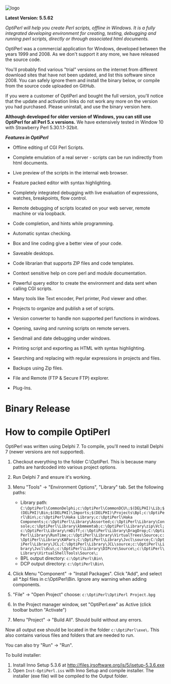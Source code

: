 

![logo](https://raw.githubusercontent.com/wiki/hakakou/optiperl/logo.gif)



**Latest Version: 5.5.62**

*OptiPerl will help you create Perl scripts, offline in Windows. It is a fully integrated developing environment for creating, testing, debugging and running perl scripts, directly or through associated html documents.*

OptiPerl was a commercial application for Windows, developed between the years 1999 and 2008. As we don't support it any more, we have released the source code.

You'll probably find various "trial" versions on the internet from different download sites that have not been updated, and list this software since 2008. You can safely ignore them and install the binary below, or compile from the source code uploaded on GitHub.

If you were a customer of OptiPerl and bought the full version, you'll notice that the update and activation links do not work any more on the version you had purchased. Please uninstall, and use the binary version here.

**Although developed for older version of Windows, you can still use OptiPerl for all Perl 5.x versions.** We have extensively tested in Window 10 with Strawberry Perl 5.30.1.1-32bit.

***Features in OptiPerl***

* Offline editing of CGI Perl Scripts.

* Complete emulation of a real server - scripts can be run indirectly from html documents.

* Live preview of the scripts in the internal web browser.

* Feature packed editor with syntax highlighting.

* Completely integrated debugging with live evaluation of expressions, watches, breakpoints, flow control.

* Remote debugging of scripts located on your web server, remote machine or via loopback.

* Code completion, and hints while programming.

* Automatic syntax checking.

* Box and line coding give a better view of your code.

* Saveable desktops.

* Code librarian that supports ZIP files and code templates.

* Context sensitive help on core perl and module documentation.

* Powerful query editor to create the environment and data sent when calling CGI scripts.

* Many tools like Text encoder, Perl printer, Pod viewer and other.

* Projects to organize and publish a set of scripts.

* Version converter to handle non supported perl functions in windows.

* Opening, saving and running scripts on remote servers.

* Sendmail and date debugging under windows.

* Printing script and exporting as HTML with syntax highlighting.

* Searching and replacing with regular expressions in projects and files.

* Backups using Zip files.

* File and Remote (FTP & Secure FTP) explorer.

* Plug-Ins.

  

# Binary Release

# How to compile OptiPerl

OptiPerl was written using Delphi 7. To compile, you'll need to install Delphi 7 (newer versions are not supported).

1. Checkout everything to the folder C:\OptiPerl. This is because many paths are hardcoded into various project options.
2. Run Delphi 7 and ensure it's working.
3. Menu "Tools" → "Environment Options", "Library" tab. Set the following paths:

   - Library path: `C:\OptiPerl\CommonDelphi;c:\OptiPerl\CommonDCU\;$(DELPHI)\Lib;$(DELPHI)\Bin;$(DELPHI)\Imports;$(DELPHI)\Projects\Bpl;c:\OptiPerl\Bin\;c:\OptiPerl\Haka Library;c:\OptiPerl\Haka Components;c:\OptiPerl\Library\Assorted;c:\OptiPerl\Library\Console;c:\OptiPerl\Library\kbmmemtab;c:\OptiPerl\Library\zip\Vcl;c:\OptiPerl\Library\rmDiff;c:\OptiPerl\Library\DragDrop;C:\OptiPerl\Library\RunTime;c:\OptiPerl\Library\VirtualTrees\Source;c:\OptiPerl\Library\KAPars;C:\OptiPerl\Library\Jvcl\source;C:\OptiPerl\Library\JCL;C:\OptiPerl\Library\JCL\source;c:\OptiPerl\Library\Jvcl\dcu\;c:\OptiPerl\Library\DIPcre\Source\;c:\OptiPerl\Library\VirtualShellTools\Source\;`
   - BPL output directory: `c:\OptiPerl\Bin\`
   - DCP output directory: `c:\OptiPerl\Bin\`
4. Click Menu "Component" → "Install Packages". Click "Add", and select all *.bpl files in c:\OptiPerl\Bin. Ignore any warning when adding components.
5. "File" → "Open Project" choose: `c:\OptiPerl\OptiPerl Project.bpg`
6. In the Project manager window, set "OptiPerl.exe" as Active (click toolbar button "Activate")
7. Menu "Project" → "Build All". Should build without any errors.

Now all output exe should be located in the folder `c:\OptiPerl\exe\`. This also contains various files and folders that are needed to run.

You can also try "Run" → "Run".

To build installer:

1. Install Inno Setup 5.3.6 at http://files.jrsoftware.org/is/5/isetup-5.3.6.exe
2. Open `Inst-OptiPerl.iss` with Inno Setup and compile installer. The installer (exe file) will be compiled to the Output folder.



   

